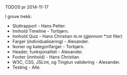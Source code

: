 TODOS pr 2014-11-17

I grove trekk:

* Sluttrapport - Hans Petter.
* Innhold Timeline - Torbjørn.
* Innhold Quiz - Hans Christian m.m (gjennom *.txt filer)
* Farger (individualisering) - Alexander.
* Ikoner og kategorifarger - Torbjørn.
* Header, funksjonalitet - Alexander.
* Footer (innhold) - Hans Christian.
* W3C, CSS, JSLint, og Tingtun validering - Alexander.
* Testing - Alle.

